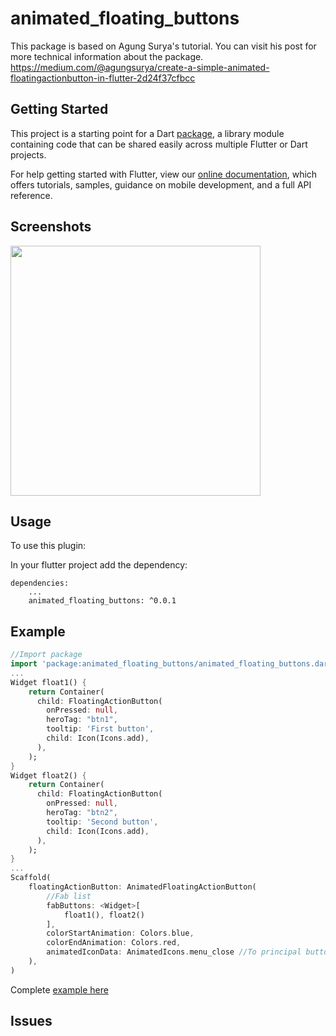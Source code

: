 # animated_floating_buttons

This package is based on Agung Surya's tutorial. You can visit his post for more technical information about the package.
[https:&#x2F;&#x2F;medium.com&#x2F;@agungsurya&#x2F;create-a-simple-animated-floatingactionbutton-in-flutter-2d24f37cfbcc](https://medium.com/@agungsurya/create-a-simple-animated-floatingactionbutton-in-flutter-2d24f37cfbcc)

## Getting Started

This project is a starting point for a Dart
[package](https://flutter.io/developing-packages/),
a library module containing code that can be shared easily across
multiple Flutter or Dart projects.

For help getting started with Flutter, view our 
[online documentation](https://flutter.io/docs), which offers tutorials, 
samples, guidance on mobile development, and a full API reference.

## Screenshots

<img src="screen.gif" height="400em" />

## Usage

To use this plugin:

In your flutter project add the dependency:

```yalm
dependencies:
    ...
    animated_floating_buttons: ^0.0.1
```

## Example

```dart
//Import package
import 'package:animated_floating_buttons/animated_floating_buttons.dart';
...
Widget float1() {
    return Container(
      child: FloatingActionButton(
        onPressed: null,
        heroTag: "btn1",
        tooltip: 'First button',
        child: Icon(Icons.add),
      ),
    );
}
Widget float2() {
    return Container(
      child: FloatingActionButton(
        onPressed: null,
        heroTag: "btn2",
        tooltip: 'Second button',
        child: Icon(Icons.add),
      ),
    );
}
...
Scaffold(
    floatingActionButton: AnimatedFloatingActionButton(
        //Fab list
        fabButtons: <Widget>[
            float1(), float2()
        ],
        colorStartAnimation: Colors.blue,
        colorEndAnimation: Colors.red,
        animatedIconData: AnimatedIcons.menu_close //To principal button
    ),
)
```
Complete [example here](https://github.com/nabil-hfz/animated-floatbuttons/tree/master/example)

## Issues


